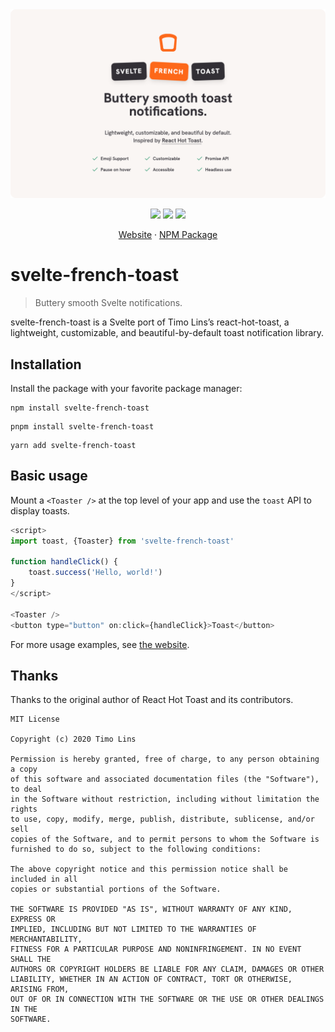 <img src="./header-image.png" alt="" />
<p align="center">
<img src="https://badgen.net/badge/license/MIT/blue" />
<img src="https://badgen.net/npm/v/svelte-french-toast" />
<img src="https://badgen.net/bundlephobia/minzip/svelte-french-toast?color=green" />
</p>
<p align="center">
<a href="https://svelte-french-toast.vercel.app">Website</a> · <a href="https://npmjs.com/package/svelte-french-toast">NPM Package</a>
</p>

# svelte-french-toast

> Buttery smooth Svelte notifications.

svelte-french-toast is a Svelte port of Timo Lins’s react-hot-toast, a lightweight, customizable, and beautiful-by-default toast notification library.

## Installation

Install the package with your favorite package manager:

```
npm install svelte-french-toast
```

```
pnpm install svelte-french-toast
```

```
yarn add svelte-french-toast
```

## Basic usage

Mount a `<Toaster />` at the top level of your app and use the `toast` API to display toasts.

```js
<script>
import toast, {Toaster} from 'svelte-french-toast'

function handleClick() {
    toast.success('Hello, world!')
}
</script>

<Toaster />
<button type="button" on:click={handleClick}>Toast</button>
```

For more usage examples, see [the website](https://svelte-french-toast.vercel.app).

## Thanks

Thanks to the original author of React Hot Toast and its contributors.

```
MIT License

Copyright (c) 2020 Timo Lins

Permission is hereby granted, free of charge, to any person obtaining a copy
of this software and associated documentation files (the "Software"), to deal
in the Software without restriction, including without limitation the rights
to use, copy, modify, merge, publish, distribute, sublicense, and/or sell
copies of the Software, and to permit persons to whom the Software is
furnished to do so, subject to the following conditions:

The above copyright notice and this permission notice shall be included in all
copies or substantial portions of the Software.

THE SOFTWARE IS PROVIDED "AS IS", WITHOUT WARRANTY OF ANY KIND, EXPRESS OR
IMPLIED, INCLUDING BUT NOT LIMITED TO THE WARRANTIES OF MERCHANTABILITY,
FITNESS FOR A PARTICULAR PURPOSE AND NONINFRINGEMENT. IN NO EVENT SHALL THE
AUTHORS OR COPYRIGHT HOLDERS BE LIABLE FOR ANY CLAIM, DAMAGES OR OTHER
LIABILITY, WHETHER IN AN ACTION OF CONTRACT, TORT OR OTHERWISE, ARISING FROM,
OUT OF OR IN CONNECTION WITH THE SOFTWARE OR THE USE OR OTHER DEALINGS IN THE
SOFTWARE.
```
